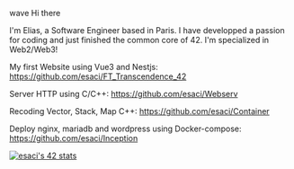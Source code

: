 wave Hi there

I'm Elias, a Software Engineer based in Paris. I have developped a passion for coding and just finished the common core of 42. I'm specialized in Web2/Web3!

My first Website using Vue3 and Nestjs:
https://github.com/esaci/FT_Transcendence_42

Server HTTP using C/C++:
https://github.com/esaci/Webserv

Recoding Vector, Stack, Map C++:
https://github.com/esaci/Container

Deploy nginx, mariadb and wordpress using Docker-compose:
https://github.com/esaci/Inception

[![esaci's 42 stats](https://badge42.vercel.app/api/v2/cl4vg7ood003009mnfsqf6h57/stats?cursusId=21&coalitionId=9)](https://github.com/JaeSeoKim/badge42)
<!--
**esaci/esaci** is a ✨ _special_ ✨ repository because its `README.md` (this file) appears on your GitHub profile.

Here are some ideas to get you started:

- 🔭 I’m currently working on ...
- 🌱 I’m currently learning ...
- 👯 I’m looking to collaborate on ...
- 🤔 I’m looking for help with ...
- 💬 Ask me about ...
- 📫 How to reach me: ...
- 😄 Pronouns: ...
- ⚡ Fun fact: ...
-->
